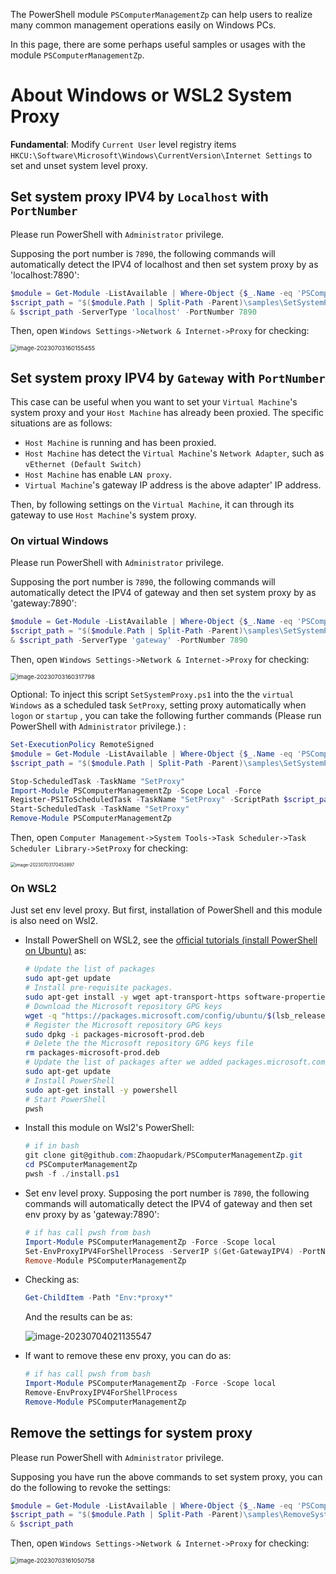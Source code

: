 The PowerShell module `PSComputerManagementZp` can help users to realize many common management operations easily on Windows PCs. 

In this page, there are some perhaps useful samples or usages with the module `PSComputerManagementZp`.

# About Windows or WSL2 System Proxy

**Fundamental**: Modify `Current User` level registry items  `HKCU:\Software\Microsoft\Windows\CurrentVersion\Internet Settings` to set and unset system level proxy.

## Set system proxy IPV4 by `Localhost` with `PortNumber`

Please run PowerShell with `Administrator` privilege. 

Supposing the port number is `7890`, the following commands will automatically detect the IPV4 of localhost and then set system proxy by as 'localhost:7890':

```powershell
$module = Get-Module -ListAvailable | Where-Object {$_.Name -eq 'PSComputerManagementZp'}
$script_path = "$($module.Path | Split-Path -Parent)\samples\SetSystemProxy.ps1"
& $script_path -ServerType 'localhost' -PortNumber 7890
```

Then, open `Windows Settings->Network & Internet->Proxy` for checking:

<img src="./Samples.assets/image-20230703160155455.png" alt="image-20230703160155455" style="zoom:67%;" />

## Set system proxy IPV4 by `Gateway` with `PortNumber`

This case can be useful when you want to set your `Virtual Machine`'s system proxy and your `Host Machine` has already been proxied. The specific situations are as follows:

- `Host Machine` is running and has been proxied.
- `Host Machine` has detect the `Virtual Machine`'s  `Network Adapter`, such as `vEthernet (Default Switch)`
- `Host Machine` has enable `LAN proxy`.
- `Virtual Machine`'s gateway IP address is the above adapter' IP address.

Then, by following settings on the `Virtual Machine`, it can through its gateway to use `Host Machine`'s system proxy.

### On virtual Windows

Please run PowerShell with `Administrator` privilege.  

Supposing the port number is `7890`, the following commands will automatically detect the IPV4 of gateway and then set system proxy by as 'gateway:7890':

```powershell
$module = Get-Module -ListAvailable | Where-Object {$_.Name -eq 'PSComputerManagementZp'}
$script_path = "$($module.Path | Split-Path -Parent)\samples\SetSystemProxy.ps1"
& $script_path -ServerType 'gateway' -PortNumber 7890
```

Then, open `Windows Settings->Network & Internet->Proxy` for checking:

<img src="./Samples.assets/image-20230703160317798.png" alt="image-20230703160317798" style="zoom:67%;" />

Optional: To inject this script `SetSystemProxy.ps1` into the the `virtual Windows` as a scheduled task `SetProxy`, setting proxy automatically when `logon` or `startup` , you can take the following further commands (Please run PowerShell with `Administrator` privilege.) :

```powershell
Set-ExecutionPolicy RemoteSigned
$module = Get-Module -ListAvailable | Where-Object {$_.Name -eq 'PSComputerManagementZp'}
$script_path = "$($module.Path | Split-Path -Parent)\samples\SetSystemProxy.ps1"

Stop-ScheduledTask -TaskName "SetProxy"
Import-Module PSComputerManagementZp -Scope Local -Force
Register-PS1ToScheduledTask -TaskName "SetProxy" -ScriptPath $script_path -ScriptArgs "-ServerType Gateway -PortNumber 7890" -AtLogon -AtStartup
Start-ScheduledTask -TaskName "SetProxy"
Remove-Module PSComputerManagementZp
```

Then, open `Computer Management->System Tools->Task Scheduler->Task Scheduler Library->SetProxy` for checking:

<img src="./Samples.assets/image-20230703170453897.png" alt="image-20230703170453897" style="zoom: 50%;" />

### On WSL2

Just set env level proxy. But first, installation of PowerShell and this module is also need on Wsl2.

- Install PowerShell on WSL2, see the [official tutorials (install PowerShell on Ubuntu)](https://learn.microsoft.com/en-us/powershell/scripting/install/install-ubuntu?view=powershell-7.3#installation-via-package-repository) as:

  ```bash
  # Update the list of packages
  sudo apt-get update
  # Install pre-requisite packages.
  sudo apt-get install -y wget apt-transport-https software-properties-common
  # Download the Microsoft repository GPG keys
  wget -q "https://packages.microsoft.com/config/ubuntu/$(lsb_release -rs)/packages-microsoft-prod.deb"
  # Register the Microsoft repository GPG keys
  sudo dpkg -i packages-microsoft-prod.deb
  # Delete the the Microsoft repository GPG keys file
  rm packages-microsoft-prod.deb
  # Update the list of packages after we added packages.microsoft.com
  sudo apt-get update
  # Install PowerShell
  sudo apt-get install -y powershell
  # Start PowerShell
  pwsh
  ```

- Install this module on Wsl2's PowerShell:

  ```powershell
  # if in bash
  git clone git@github.com:Zhaopudark/PSComputerManagementZp.git
  cd PSComputerManagementZp
  pwsh -f ./install.ps1
  ```

- Set env level proxy. Supposing the port number is `7890`, the following commands will automatically detect the IPV4 of gateway and then set env  proxy by as 'gateway:7890':

  ```powershell
  # if has call pwsh from bash
  Import-Module PSComputerManagementZp -Force -Scope local
  Set-EnvProxyIPV4ForShellProcess -ServerIP $(Get-GatewayIPV4) -PortNumber 7890
  Remove-Module PSComputerManagementZp
  ```

- Checking as:

  ```powershell
  Get-ChildItem -Path "Env:*proxy*"
  ```

  And the results can be as:

  ![image-20230704021135547](./Samples.assets/image-20230704021135547.png)

- If want to remove these env proxy, you can do as:

  ```powershell
  # if has call pwsh from bash
  Import-Module PSComputerManagementZp -Force -Scope local
  Remove-EnvProxyIPV4ForShellProcess
  Remove-Module PSComputerManagementZp
  ```

## Remove the settings for system proxy

Please run PowerShell with `Administrator` privilege. 

Supposing  you have run the above commands to set system proxy, you can do the following to revoke the settings:

```powershell
$module = Get-Module -ListAvailable | Where-Object {$_.Name -eq 'PSComputerManagementZp'}
$script_path = "$($module.Path | Split-Path -Parent)\samples\RemoveSystemProxy.ps1"
& $script_path
```

Then, open `Windows Settings->Network & Internet->Proxy` for checking:

<img src="./Samples.assets/image-20230703161050758.png" alt="image-20230703161050758" style="zoom:67%;" />